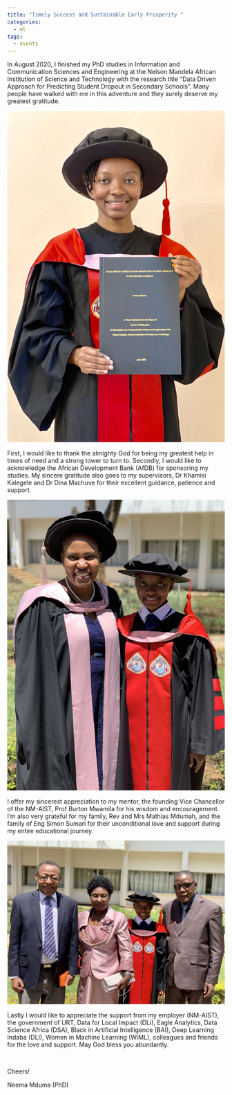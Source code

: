 ```yaml
---
title: "Timely Success and Sustainable Early Prosperity "
categories:
  - ml
tags:
  - events
---
```

In August 2020, I finished my PhD studies in Information and Communication Sciences and Engineering at the Nelson Mandela African Institution of Science and Technology with the research title “Data Driven Approach for Predicting Student Dropout in Secondary Schools”. Many people have walked with me in this adventure and they surely deserve my greatest gratitude. 

<img src="/assets/images/grad.jpeg" class="align-center" alt="">  

First, I would like to thank the almighty God for being my greatest help in times of need and a strong tower to turn to. Secondly, I would like to acknowledge the African Development Bank (AfDB) for sponsoring my studies. My sincere gratitude also goes to my supervisors, Dr Khamisi Kalegele and Dr Dina Machuve for their excellent guidance, patience and support.

<img src="/assets/images/dina.jpeg" class="align-center" alt=""> 

I offer my sincerest appreciation to my mentor, the founding Vice Chancellor of the NM-AIST, Prof Burton Mwamila for his wisdom and encouragement. I’m also very grateful for my family, Rev and Mrs Mathias Mdumah, and the family of Eng Simon Sumari for their unconditional love and support during my entire educational journey. 

<img src="/assets/images/parents.jpeg" class="align-center" alt=""> 

Lastly I would like to appreciate the support from my employer (NM-AIST), the government of URT, Data for Local Impact (DLi), Eagle Analytics, Data Science Africa (DSA), Black in Artificial Intelligence (BAI), Deep Learning Indaba (DLI), Women in Machine Learning (WiML), colleagues and friends for the love and support. May God bless you abundantly.

<img src="/assets/images/travel.jpeg" class="align-center" alt=""> 

Cheers! 

Neema Mduma (PhD)
